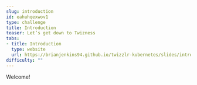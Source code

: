 ```yaml
---
slug: introduction
id: eahuhqexwov1
type: challenge
title: Introduction
teaser: Let’s get down to Twizness
tabs:
- title: Introduction
  type: website
  url: https://brianjenkins94.github.io/twizzlr-kubernetes/slides/introduction/index.html
difficulty: ""
---
```

Welcome!